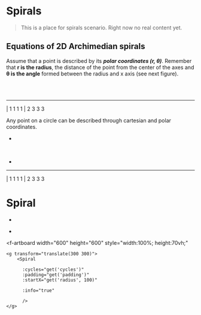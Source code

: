 # Spirals

> This is a place for spirals scenario. Right now no real content yet. 

## Equations of 2D Archimedian spirals

Assume that a point is described by its ***polar coordinates (r, θ)***. Remember that **r is the radius**, the distance of the point from the center of the axes and **θ is the angle** formed between the radius and x axis (see next figure).

<br><br>

<f-next-button />

---

| 1 1 1 1
| 2 3 3 3

Any point on a circle can be described through <f-sidebar width="60vw" src="./MathCartesian.md">cartesian</f-sidebar> and <f-sidebar width="60vw" src="./MathPolar.md">polar</f-sidebar> coordinates.

-

<f-slider 
    title="Circle radius"
    :value="100" 
    v-on:value="i => set('radius', i)"
    from="0"
    to="200" 
/>
<f-slider 
    title="Active point"
    :value="8" 
    v-on:value="i => set('active', i)"
    from="0"
    to="35"
    :step="1" 
/>

<br>

<f-next-button />

-

<f-artboard width="600" height="400" style="width:100%; height:50vh;">
    <g transform="translate(300 200)">
        <Spiral :cycles="1" :padding="0" :startX="get('radius', 100)" :activePoint="get('active', 8)" :info="false" />
    </g>
</f-artboard>


---


| 1 1 1 1
| 2 3 3 3

# Spiral

-

<f-slider 
    title="Start radius"
    :value="100" 
    v-on:value="i => set('radius', i)"
    from="0"
    to="200" 
/>

<f-slider 
    title="Cycles"
    :value="2" 
    v-on:value="i => set('cycles', i)"
    from="0"
    to="20" 
/>
<f-slider 
    title="Spiral growth"
    :value="20" 
    v-on:value="i => set('padding', i)"
    from="0"
    to="200" 
/>
<!-- <f-slider 
    title="Active point"
    :value="8" 
    v-on:value="i => set('active', i)"
    from="0"
    :to="get('cycles')*36"
    :step="1" 
/> -->



-

<f-artboard width="600" height="600" style="width:100%; height:70vh;"  
   >
    <g transform="translate(300 300)">
        <Spiral 
          
          :cycles="get('cycles')" 
          :padding="get('padding')" 
          :startX="get('radius', 100)" 
          
          :info="true" 

          />
    </g>
</f-artboard>
